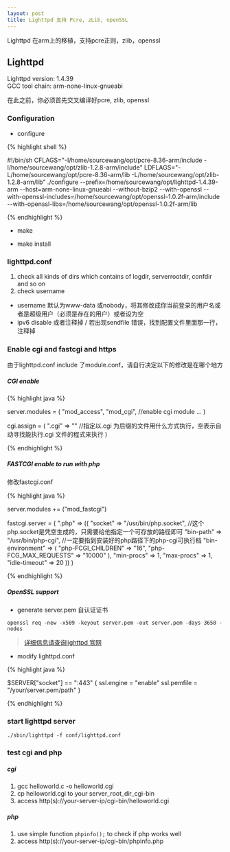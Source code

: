 ```yaml
---
layout: post
title: Lighttpd 支持 Pcre, zLib, openSSL
---
```


Lighttpd 在arm上的移植，支持pcre正则，zlib，openssl

## Lighttpd

Lighttpd version: 1.4.39   
GCC tool chain: arm-none-linux-gnueabi

在此之前，你必须首先交叉编译好pcre, zlib, openssl

### Configuration

* configure

{% highlight shell %}

#!/bin/sh
CFLAGS="-I/home/sourcewang/opt/pcre-8.36-arm/include -I/home/sourcewang/opt/zlib-1.2.8-arm/include" LDFLAGS="-L/home/sourcewang/opt/pcre-8.36-arm/lib -L/home/sourcewang/opt/zlib-1.2.8-arm/lib" ./configure --prefix=/home/sourcewang/opt/lighttpd-1.4.39-arm --host=arm-none-linux-gnueabi --without-bzip2 --with-openssl --with-openssl-includes=/home/sourcewang/opt/openssl-1.0.2f-arm/include --with-openssl-libs=/home/sourcewang/opt/openssl-1.0.2f-arm/lib

{% endhighlight %}

* make

* make install

### lighttpd.conf

1. check all kinds of dirs which contains of logdir, serverrootdir, confdir and so on
2. check username
 * username 默认为www-data 或nobody，将其修改成你当前登录的用户名或者是超级用户（必须是存在的用户）或者设为空
 * ipv6 disable 或者注释掉 / 若出现sendfile 错误，找到配置文件里面那一行，注释掉

### Enable cgi and fastcgi and https

由于lighttpd.conf include 了module.conf，请自行决定以下的修改是在哪个地方

##### CGI enable

{% highlight java %}

server.modules = (
	"mod_access",
	"mod_cgi",  //enable cgi module
	...
)

cgi.assign = (
	".cgi" => ""   //指定以.cgi 为后缀的文件用什么方式执行，空表示自动寻找能执行.cgi 文件的程式来执行
)

{% endhighlight %}

##### FASTCGI enable to run with php

修改fastcgi.conf

{% highlight java %}

server.modules += ("mod_fastcgi")

fastcgi.server = ( ".php" => 
	((
		"socket" => "/usr/bin/php.socket",     //这个php.socket是凭空生成的，只需要给他指定一个可存放的路径即可
		"bin-path" => "/usr/bin/php-cgi",      //一定要指到安装好的php路径下的php-cgi可执行档
		"bin-environment" => (
			"php-FCGI_CHILDREN" => "16",
			"php-FCG_MAX_REQUESTS" => "10000"
		),
		"min-procs" => 1,
		"max-procs" => 1,
		"idle-timeout" => 20
	))
)

{% endhighlight %}

##### OpenSSL support

* generate server.pem     自认证证书

`openssl req -new -x509 -keyout server.pem -out server.pem -days 3650 -nodes`

> [详细信息请查询lighttpd 官网](http://www.lighttpd.net "lighttpd 官网")

* modify lighttpd.conf

{% highlight java %}

$SERVER["socket"] == ":443" {
	ssl.engine = "enable"
	ssl.pemfile = "/your/server.pem/path"
	}

{% endhighlight %}

### start lighttpd server

`./sbin/lighttpd -f conf/lighttpd.conf`

### test cgi and php

##### cgi

1. gcc helloworld.c -o helloworld.cgi
2. cp helloworld.cgi to your server_root_dir_cgi-bin
3. access http(s)://your-server-ip/cgi-bin/helloworld.cgi

##### php

1. use simple function `phpinfo();` to check if php works well
2. access http(s)://your-server-ip/cgi-bin/phpinfo.php


